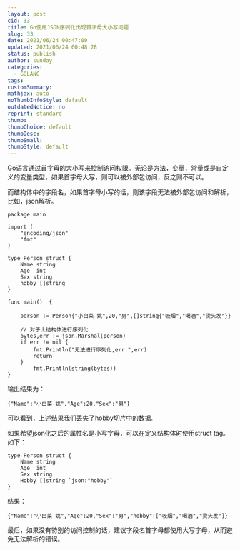 ```yaml
---
layout: post
cid: 33
title: Go使用JSON序列化出现首字母大小写问题
slug: 33
date: 2021/06/24 00:47:00
updated: 2021/06/24 00:48:28
status: publish
author: sunday
categories: 
  - GOLANG
tags: 
customSummary: 
mathjax: auto
noThumbInfoStyle: default
outdatedNotice: no
reprint: standard
thumb: 
thumbChoice: default
thumbDesc: 
thumbSmall: 
thumbStyle: default
---
```


Go语言通过首字母的大小写来控制访问权限。无论是方法，变量，常量或是自定义的变量类型，如果首字母大写，则可以被外部包访问，反之则不可以。 <!--more-->

而结构体中的字段名，如果首字母小写的话，则该字段无法被外部包访问和解析，比如，json解析。

    package main
    
    import (
    	"encoding/json"
    	"fmt"
    )
    
    type Person struct {
    	Name string
    	Age  int
    	Sex string
    	hobby []string
    }
    
    func main()  {
    
    	person := Person{"小白菜-姚",20,"男",[]string{"吸烟","喝酒","烫头发"}}
    
    	// 对于上结构体进行序列化
    	bytes,err := json.Marshal(person)
    	if err != nil {
    		fmt.Println("无法进行序列化,err:",err)
    		return
    	}
    		fmt.Println(string(bytes))
    }

输出结果为：

    {"Name":"小白菜-姚","Age":20,"Sex":"男"}

可以看到，上述结果我们丢失了hobby切片中的数据.

如果希望json化之后的属性名是小写字母，可以在定义结构体时使用struct tag。如下：

    type Person struct {
    	Name string
    	Age  int
    	Sex string
    	Hobby []string `json:"hobby"`
    }

结果：

    {"Name":"小白菜-姚","Age":20,"Sex":"男","hobby":["吸烟","喝酒","烫头发"]}

最后，如果没有特别的访问控制的话，建议字段名首字母都使用大写字母，从而避免无法解析的错误。
